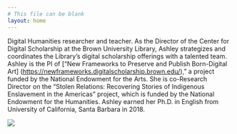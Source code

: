 ```yaml
---
# This file can be blank
layout: home
---
```

Digital Humanities researcher and teacher. As the Director of the Center for Digital Scholarship at the Brown University Library, Ashley strategizes and coordinates the Library’s digital scholarship offerings with a talented team. Ashley is the PI of [“New Frameworks to Preserve and Publish Born-Digital Art] (https://newframeworks.digitalscholarship.brown.edu/),” a project funded by the National Endowment for the Arts. She is co-Research Director on the “Stolen Relations: Recovering Stories of Indigenous Enslavement in the Americas” project, which is funded by the National Endowment for the Humanities. Ashley earned her Ph.D. in English from University of California, Santa Barbara in 2018.

![](https://images.unsplash.com/photo-1504280390367-361c6d9f38f4?ixlib=rb-1.2.1&ixid=eyJhcHBfaWQiOjEyMDd9&w=1000&q=80)

[link text itself]: http://www.reddit.com


